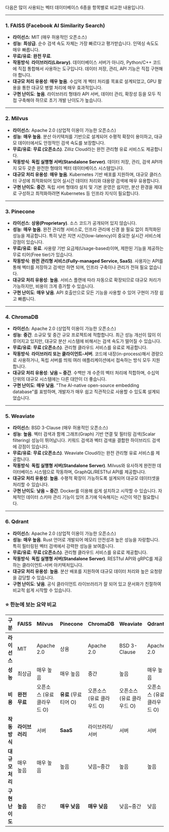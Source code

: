 다음은 많이 사용되는 벡터 데이터베이스 6종을 항목별로 비교한 내용입니다.

---

### **1. FAISS (Facebook AI Similarity Search)**

- **라이선스**: MIT (매우 허용적인 오픈소스)
- **성능**: **최상급**. 순수 검색 속도 자체는 가장 빠르다고 평가받습니다. 인덱싱 속도도 매우 빠릅니다.
- **무료/유료**: **완전 무료**.
- **작동방식**: **라이브러리(Library)**. 데이터베이스 서버가 아니라, Python/C++ 코드에 직접 통합해서 사용하는 도구입니다. 데이터 저장, 관리, API 기능은 직접 구현해야 합니다.
- **대규모 처리 유용성**: **매우 높음**. 수십억 개 벡터 처리를 목표로 설계되었고, GPU 활용을 통한 대규모 병렬 처리에 매우 효과적입니다.
- **구현 난이도**: **높음**. 라이브러리 형태라 API 서버, 데이터 관리, 확장성 등을 모두 직접 구축해야 하므로 초기 개발 난이도가 높습니다.

---

### **2. Milvus**

- **라이선스**: Apache 2.0 (상업적 이용이 가능한 오픈소스)
- **성능**: **매우 높음**. 분산 아키텍처를 기반으로 설계되어 수평적 확장이 용이하고, 대규모 데이터에서도 안정적인 검색 속도를 보장합니다.
- **무료/유료**: **무료 (오픈소스)**. Zilliz Cloud라는 완전 관리형 유료 서비스도 제공합니다.
- **작동방식**: **독립 실행형 서버(Standalone Server)**. 데이터 저장, 관리, 검색 API까지 모두 갖춘 완전한 형태의 벡터 데이터베이스 시스템입니다.
- **대규모 처리 유용성**: **매우 높음**. Kubernetes 기반 배포를 지원하며, 대규모 클러스터 구성에 최적화되어 있어 실시간 데이터 처리와 대용량 검색에 매우 유용합니다.
- **구현 난이도**: **중간**. 독립 서버 형태라 설치 및 기본 운영은 쉽지만, 분산 환경을 제대로 구성하고 최적화하려면 Kubernetes 등 인프라 지식이 필요합니다.

---

### **3. Pinecone**

- **라이선스**: **상용(Proprietary)**. 소스 코드가 공개되어 있지 않습니다.
- **성능**: **매우 높음**. 완전 관리형 서비스로, 인프라 관리에 신경 쓸 필요 없이 최적화된 성능을 제공합니다. 특히 낮은 지연 시간(low-latency)이 중요한 실시간 서비스에 강점이 있습니다.
- **무료/유료**: **유료**. 사용량 기반 요금제(Usage-based)이며, 제한된 기능을 제공하는 무료 티어(Free tier)가 있습니다.
- **작동방식**: **완전 관리형 서비스(Fully-managed Service, SaaS)**. 사용자는 API를 통해 벡터를 저장하고 검색만 하면 되며, 인프라 구축이나 관리가 전혀 필요 없습니다.
- **대규모 처리 유용성**: **높음**. 서비스 플랜에 따라 자동으로 확장되므로 대규모 처리가 가능하지만, 비용이 크게 증가할 수 있습니다.
- **구현 난이도**: **매우 낮음**. API 호출만으로 모든 기능을 사용할 수 있어 구현이 가장 쉽고 빠릅니다.

---

### **4. ChromaDB**

- **라이선스**: Apache 2.0 (상업적 이용이 가능한 오픈소스)
- **성능**: **중간**. 소규모 및 중간 규모 프로젝트에 적합합니다. 최근 성능 개선이 많이 이루어지고 있지만, 대규모 분산 시스템에 비해서는 검색 속도가 떨어질 수 있습니다.
- **무료/유료**: **무료 (오픈소스)**. 관리형 클라우드 서비스를 유료로 제공합니다.
- **작동방식**: **라이브러리 또는 클라이언트-서버**. 코드에 내장(in-process)해서 경량으로 사용하거나, 독립 서버를 띄워 여러 애플리케이션에서 접속하는 방식 모두 지원합니다.
- **대규모 처리 유용성**: **낮음 ~ 중간**. 수백만 개 수준의 벡터 처리에 적합하며, 수십억 단위의 대규모 시스템에는 다른 대안이 더 좋습니다.
- **구현 난이도**: **매우 낮음**. "The AI-native open-source embedding database"를 표방하며, 개발자가 매우 쉽고 직관적으로 사용할 수 있도록 설계되었습니다.

---

### **5. Weaviate**

- **라이선스**: BSD 3-Clause (매우 허용적인 오픈소스)
- **성능**: **높음**. 벡터 검색과 함께 그래프(Graph) 기반 연결 및 필터링 검색(Scalar filtering) 성능이 뛰어납니다. 키워드 검색과 벡터 검색을 결합한 하이브리드 검색에 강점이 있습니다.
- **무료/유료**: **무료 (오픈소스)**. Weaviate Cloud라는 완전 관리형 유료 서비스를 제공합니다.
- **작동방식**: **독립 실행형 서버(Standalone Server)**. Milvus와 유사하게 완전한 데이터베이스 시스템으로 작동하며, GraphQL/RESTful API를 제공합니다.
- **대규모 처리 유용성**: **높음**. 수평적 확장이 가능하도록 설계되어 대규모 데이터셋을 처리할 수 있습니다.
- **구현 난이도**: **낮음 ~ 중간**. Docker를 이용해 쉽게 설치하고 시작할 수 있습니다. 자체적인 데이터 스키마 관리 기능이 있어 초기에 익숙해지는 시간이 약간 필요합니다.

---

### **6. Qdrant**

- **라이선스**: Apache 2.0 (상업적 이용이 가능한 오픈소스)
- **성능**: **매우 높음**. Rust 언어로 개발되어 메모리 안전성과 높은 성능을 자랑합니다. 특히 필터링된 벡터 검색에서 강력한 성능을 보여줍니다.
- **무료/유료**: **무료 (오픈소스)**. 관리형 클라우드 서비스를 유료로 제공합니다.
- **작동방식**: **독립 실행형 서버(Standalone Server)**. RESTful API와 gRPC를 제공하는 클라이언트-서버 아키텍처입니다.
- **대규모 처리 유용성**: **높음**. 분산 배포를 지원하여 대규모 데이터 처리와 높은 요청량을 감당할 수 있습니다.
- **구현 난이도**: **낮음**. 공식 클라이언트 라이브러리가 잘 되어 있고 문서화가 친절하여 비교적 쉽게 시작할 수 있습니다.

### **⭐ 한눈에 보는 요약 비교**

| 구분            | **FAISS**      | **Milvus**                 | **Pinecone**           | **ChromaDB**               | **Weaviate**               | **Qdrant**                 |
| :-------------- | :------------- | :------------------------- | :--------------------- | :------------------------- | :------------------------- | :------------------------- |
| **라이선스**    | MIT            | Apache 2.0                 | 상용                   | Apache 2.0                 | BSD 3-Clause               | Apache 2.0                 |
| **성능**        | 최상급         | 매우 높음                  | 매우 높음              | 중간                       | 높음                       | 매우 높음                  |
| **비용**        | **완전 무료**  | 오픈소스 (유료 클라우드 O) | **유료** (무료 티어 O) | 오픈소스 (유료 클라우드 O) | 오픈소스 (유료 클라우드 O) | 오픈소스 (유료 클라우드 O) |
| **작동방식**    | **라이브러리** | 서버                       | **SaaS**               | 라이브러리/서버            | 서버                       | 서버                       |
| **대규모 처리** | 매우 높음      | 매우 높음                  | 높음                   | 낮음~중간                  | 높음                       | 높음                       |
| **구현 난이도** | **높음**       | 중간                       | **매우 낮음**          | **매우 낮음**              | 낮음~중간                  | 낮음                       |
